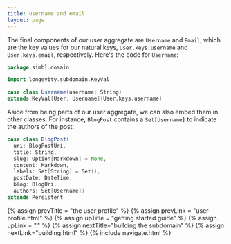 ```yaml
---
title: username and email
layout: page
---
```


The final components of our user aggregate are `Username` and `Email`,
which are the key values for our natural keys, `User.keys.username`
and `User.keys.email`, respectively. Here's the code for `Username`:

```scala
package simbl.domain

import longevity.subdomain.KeyVal

case class Username(username: String)
extends KeyVal[User, Username](User.keys.username)
```

Aside from being parts of our user aggregate, we can also embed them
in other classes. For instance, `BlogPost` contains a `Set[Username]`
to indicate the authors of the post:

```scala
case class BlogPost(
  uri: BlogPostUri,
  title: String,
  slug: Option[Markdown] = None,
  content: Markdown,
  labels: Set[String] = Set(),
  postDate: DateTime,
  blog: BlogUri,
  authors: Set[Username])
extends Persistent
```

{% assign prevTitle = "the user profile" %}
{% assign prevLink = "user-profile.html" %}
{% assign upTitle = "getting started guide" %}
{% assign upLink = "." %}
{% assign nextTitle="building the subdomain" %}
{% assign nextLink="building.html" %}
{% include navigate.html %}
